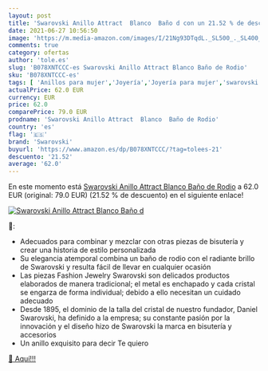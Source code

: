 ```yaml
---
layout: post
title: 'Swarovski Anillo Attract  Blanco  Baño d con un 21.52 % de descuento'
date: 2021-06-27 10:56:50
image: 'https://m.media-amazon.com/images/I/21Ng93DTqdL._SL500_._SL400_.jpg'
comments: true
category: ofertas
author: 'tole.es'
slug: 'B078XNTCCC-es Swarovski Anillo Attract Blanco Baño de Rodio'
sku: 'B078XNTCCC-es'
tags: [ 'Anillos para mujer','Joyería','Joyería para mujer','swarovski', ]
actualPrice: 62.0 EUR
currency: EUR
price: 62.0
comparePrice: 79.0 EUR
prodname: 'Swarovski Anillo Attract  Blanco  Baño de Rodio'
country: 'es'
flag: '🇪🇸'
brand: 'Swarovski'
buyurl: 'https://www.amazon.es/dp/B078XNTCCC/?tag=tolees-21'
descuento: '21.52'
average: '62.0'
---
```


En este momento está [Swarovski Anillo Attract  Blanco  Baño de Rodio](https://www.amazon.es/dp/B078XNTCCC/?tag=tolees-21) a 62.0 EUR (original: 79.0 EUR) (21.52 %  de descuento) en el siguiente enlace!

[![Swarovski Anillo Attract  Blanco  Baño d](https://m.media-amazon.com/images/I/21Ng93DTqdL._SL500_._SL400_.jpg)](https://www.amazon.es/dp/B078XNTCCC/?tag=tolees-21)

🔎:

- Adecuados para combinar y mezclar con otras piezas de bisutería y crear una historia de estilo personalizada
- Su elegancia atemporal combina un baño de rodio con el radiante brillo de Swarovski y resulta fácil de llevar en cualquier ocasión
- Las piezas Fashion Jewelry Swarovski son delicados productos elaborados de manera tradicional; el metal es enchapado y cada cristal se engarza de forma individual; debido a ello necesitan un cuidado adecuado
- Desde 1895, el dominio de la talla del cristal de nuestro fundador, Daniel Swarovski, ha definido a la empresa; su constante pasión por la innovación y el diseño hizo de Swarovski la marca en bisutería y accesorios
- Un anillo exquisito para decir Te quiero

[🛒 Aquí!!!](https://www.amazon.es/dp/B078XNTCCC/?tag=tolees-21)
